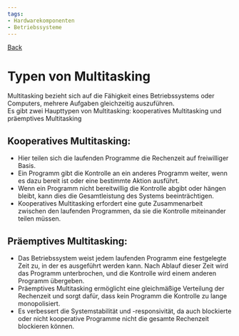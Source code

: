 ```yaml
---
tags:
- Hardwarekomponenten
- Betriebssysteme
---
```

[Back](Uebersicht%20der%20Hardwarekomponenten%20Themen.md)
# Typen von Multitasking
Multitasking bezieht sich auf die Fähigkeit eines Betriebssystems oder Computers, mehrere Aufgaben gleichzeitig auszuführen.  
Es gibt zwei Haupttypen von Multitasking: kooperatives Multitasking und präemptives Multitasking

## Kooperatives Multitasking:
- Hier teilen sich die laufenden Programme die Rechenzeit auf freiwilliger Basis.  
- Ein Programm gibt die Kontrolle an ein anderes Programm weiter, wenn es dazu bereit ist oder eine bestimmte Aktion ausführt.  
- Wenn ein Programm nicht bereitwillig die Kontrolle abgibt oder hängen bleibt, kann dies die Gesamtleistung des Systems beeinträchtigen.  
- Kooperatives Multitasking erfordert eine gute Zusammenarbeit zwischen den laufenden Programmen, da sie die Kontrolle miteinander teilen müssen.

## Präemptives Multitasking:
- Das Betriebssystem weist jedem laufenden Programm eine festgelegte Zeit zu, in der es ausgeführt werden kann. Nach Ablauf dieser Zeit wird das Programm unterbrochen, und die Kontrolle wird einem anderen Programm übergeben.  
- Präemptives Multitasking ermöglicht eine gleichmäßige Verteilung der Rechenzeit und sorgt dafür, dass kein Programm die Kontrolle zu lange monopolisiert.
- Es verbessert die Systemstabilität und -responsivität, da auch blockierte oder nicht kooperative Programme nicht die gesamte Rechenzeit blockieren können.